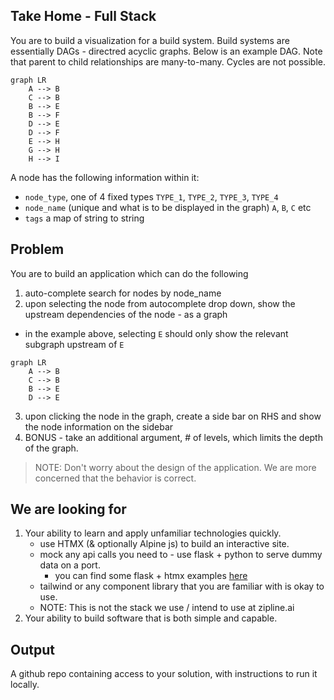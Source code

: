 ## Take Home - Full Stack

You are to build a visualization for a build system. Build systems are essentially DAGs - directred acyclic graphs.
Below is an example DAG. Note that parent to child relationships are many-to-many. Cycles are not possible.

```mermaid
graph LR
    A --> B
    C --> B
    B --> E
    B --> F
    D --> E
    D --> F
    E --> H
    G --> H
    H --> I
```

A node has the following information within it: 
- `node_type`, one of 4 fixed types `TYPE_1`, `TYPE_2`, `TYPE_3`, `TYPE_4`
- `node_name` (unique and what is to be displayed in the graph) `A`, `B`, `C` etc
- `tags` a map of string to string 

## Problem

You are to build an application which can do the following
1. auto-complete search for nodes by node_name
2. upon selecting the node from autocomplete drop down, show the upstream dependencies of the node - as a graph
  - in the example above, selecting `E` should only show the relevant subgraph upstream of `E`
```mermaid
graph LR
    A --> B
    C --> B
    B --> E
    D --> E
```
3. upon clicking the node in the graph, create a side bar on RHS and show the node information on the sidebar
4. BONUS - take an additional argument, # of levels, which limits the depth of the graph.

> NOTE: Don't worry about the design of the application. We are more concerned that the behavior is correct. 

## We are looking for 
1. Your ability to learn and apply unfamiliar technologies quickly.
   - use HTMX (& optionally Alpine js) to build an interactive site. 
   - mock any api calls you need to - use flask + python to serve dummy data on a port.
     - you can find some flask + htmx examples [here](https://github.com/Konfuzian/htmx-examples-with-flask)
   - tailwind or any component library that you are familiar with is okay to use.
   - NOTE: This is not the stack we use / intend to use at zipline.ai
2. Your ability to build software that is both simple and capable.

## Output
A github repo containing access to your solution, with instructions to run it locally.

